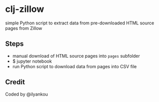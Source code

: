 # clj-zillow
simple Python script to extract data from pre-downloaded HTML source pages from Zillow

## Steps
- manual download of HTML source pages into `pages` subfolder
- $ jupyter notebook
- run Python script to download data from pages into CSV file 

## Credit
Coded by @ilyankou 
